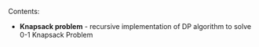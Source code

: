 <p>Contents:</p>
<ul>
  <li><b>Knapsack problem</b> - recursive implementation of DP algorithm to solve 0-1 Knapsack Problem </li>
 </ul>
